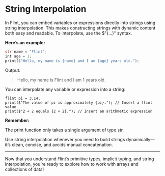 # String Interpolation

In Flint, you can embed variables or expressions directly into strings using string interpolation. This makes constructing strings with dynamic content both easy and readable. To interpolate, use the $"{...}" syntax.

**Here’s an example:**

```rs
str name = "Flint";
int age = 1;
print($"Hello, my name is {name} and I am {age} years old.");
```

Output:

> Hello, my name is Flint and I am 1 years old.

You can interpolate any variable or expression into a string:

```rw
flint pi = 3.14;
print($"The value of pi is approximately {pi}."); // Insert a flint value
print($"2 + 2 equals {2 + 2}."); // Insert an arithmetic expression
```

**Remember:**

The print function only takes a single argument of type str.

Use string interpolation whenever you need to build strings dynamically—it’s clean, concise, and avoids manual concatenation.

---

Now that you understand Flint’s primitive types, implicit typing, and string interpolation, you’re ready to explore how to work with arrays and collections of data!

